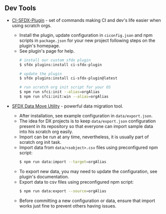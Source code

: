 
## Dev Tools

* [CI-SFDX-Plugin](https://www.npmjs.com/package/ci-sfdx-plugin) - set of commands making CI and dev's life easier when using scratch orgs.
  * Install the plugin, update configuration in `ciconfig.json` and npm scripts in `package.json` for your new project following steps on the plugin's homepage.
  * See plugin's page for help.
    ```sh
    # install our custom sfdx plugin
    $ sfdx plugins:install ci-sfdx-plugin
    
    # update the plugin
    $ sfdx plugins:install ci-sfdx-plugin@latest
    
    # run scratch org init script for your OS
    $ npm run sfci:init --alias=orgAlias
    $ npm run sfci:init:win --alias=orgAlias
    ```

* [SFDX Data Move Utility](https://help.sfdmu.com/) - powerful data migration tool.
    * After installation, see example configuration in `data/export.json`.
    * The idea for DX projects is to keep `data/export.json` configuration present in its repository so that everyone can import sample data into his scratch org easily.
    * Import can be run at any time, nevertheless, it is usually part of scratch org init task.
    * Import data from `data/<sobject>.csv` files using preconfigured npm script:
        ```sh
        $ npm run data:import --target=orgAlias
        ```
    * To export new data, you may need to update the configuration, see plugin's documentation.
    * Export data to csv files using preconfigured npm script:
        ```sh
        $ npm run data:export --source=orgAlias
        ``` 
    * Before committing a new configuration or data, ensure that import works just fine to prevent others having issues.